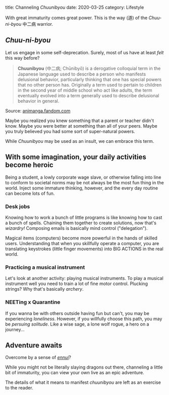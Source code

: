 title: Channeling *Chuunibyou*
date: 2020-03-25
category: Lifestyle

With great immaturity comes great power. This is the way (道)
of the *Chuu-ni-byou* 中二病 warrior.

*Chuu-ni-byou*
--------------

Let us engage in some self-deprecation. Surely, most of us have at
least *felt* this way before?

> **Chuunibyou** (中二病; Chūnibyō) is a derogative colloquial term in
> the Japanese language used to describe a person who manifests
> delusional behavior, particularly thinking that one has special
> powers that no other person has. Originally a term used to pertain
> to children in the second year of middle school who act like adults,
> the term eventually evolved into a term generally used to describe
> delusional behavior in general.

Source: [animanga.fandom.com](https://animanga.fandom.com/wiki/Chuunibyou)

Maybe you realized you knew something that a parent or teacher didn't
know. Maybe you were better at something than all of your peers. Maybe
you truly believed you had some sort of super-natural powers.

While *Chuunibyou* may be used as an insult, we can embrace this term.

With some imagination, your daily activities become heroic
----------------------------------------------------------

Being a student, a lowly corporate wage slave, or otherwise falling
into line to conform to societal norms may be not always be the most
fun thing in the world. Inject some immature thinking, however, and
the every day routine can become lots of fun.

### Desk jobs

Knowing how to work a bunch of little programs is like knowing how to
cast a bunch of spells. Chaining them together to create solutions,
now that's *wizardry!* Composing emails is basically mind control
("delegation").

Magical items (computers) become more powerful in the hands of skilled
users. Understanding that when you skillfully operate a computer, you
are translating keystrokes (little finger movements) into BIG ACTIONS in
the real world.

### Practicing a musical instrument

Let's look at another activity: playing musical instruments. To play a
musical instrument well you need to train a lot of fine motor control.
Plucking strings? Why that's basically *archery*.

### NEETing x Quarantine

If you wanna be with others outside having fun but can't, you may be
experiencing *loneliness*. However, if you willfully choose this path,
you may be *persuing solitude*. Like a wise sage, a lone wolf rogue, a
hero on a journey...

Adventure awaits
----------------

Overcome by a sense of [*ennui*](https://en.wiktionary.org/wiki/ennui)?

While you might not be literally slaying dragons out there,
channeling a little bit of immaturity, you can view your own
live as an epic adventure.

The details of what it means to manifest *chuunibyou* are left as an
exercise to the reader.
